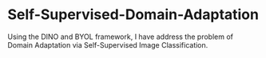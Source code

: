 # Self-Supervised-Domain-Adaptation
Using the DINO and BYOL framework, I have address the problem of Domain Adaptation via Self-Supervised Image Classification.
